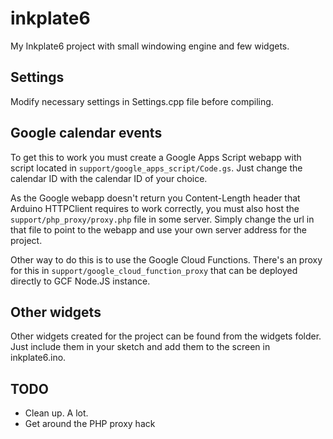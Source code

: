 # inkplate6

My Inkplate6 project with small windowing engine and few
widgets. 

## Settings

Modify necessary settings in Settings.cpp file before compiling.

## Google calendar events

To get this to work you must create a Google Apps Script webapp with 
script located in `support/google_apps_script/Code.gs`. Just change the calendar ID with 
the calendar ID of your choice. 

As the Google webapp doesn't return you Content-Length header that 
Arduino HTTPClient requires to work correctly, you must also host 
the `support/php_proxy/proxy.php` file in some server. Simply change the url in
that file to point to the webapp and use your own server address
for the project. 

Other way to do this is to use the Google Cloud Functions. There's an proxy for this
in `support/google_cloud_function_proxy` that can be deployed directly to GCF Node.JS
instance.

## Other widgets

Other widgets created for the project can be found from the widgets
folder. Just include them in your sketch and add them to the screen
in inkplate6.ino. 

## TODO

* Clean up. A lot.
* Get around the PHP proxy hack

